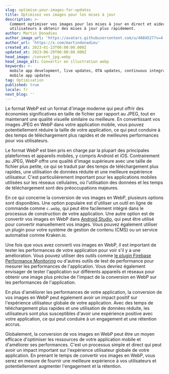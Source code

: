 ```yaml
---
slug: optimise-your-images-for-updates
title: Optimisez vos images pour les mises à jour
description: >-
  Comment optimiser vos images pour les mises à jour en direct et aider vos
  utilisateurs à obtenir des mises à jour plus rapidement.
author: Martin Donadieu
author_image_url: 'https://avatars.githubusercontent.com/u/4084527?v=4'
author_url: 'https://x.com/martindonadieu'
created_at: 2023-01-23T00:00:00.000Z
updated_at: 2023-06-29T00:00:00.000Z
head_image: /convert_jpg.webp
head_image_alt: Convertir en illustration webp
keywords: >-
  mobile app development, live updates, OTA updates, continuous integration,
  mobile app updates
tag: Optimisation
published: true
locale: fr
next_blog: ''
---
```

Le format WebP est un format d'image moderne qui peut offrir des économies significatives en taille de fichier par rapport au JPEG, tout en maintenant une qualité visuelle similaire ou meilleure. En convertissant vos images JPEG en WebP dans votre application mobile, vous pouvez potentiellement réduire la taille de votre application, ce qui peut conduire à des temps de téléchargement plus rapides et de meilleures performances pour vos utilisateurs.

Le format WebP est bien pris en charge par la plupart des principales plateformes et appareils mobiles, y compris Android et iOS. Contrairement au JPEG, WebP offre une qualité d'image supérieure avec une taille de fichier plus petite, ce qui se traduit par des temps de téléchargement plus rapides, une utilisation de données réduite et une meilleure expérience utilisateur. C'est particulièrement important pour les applications mobiles utilisées sur les réseaux cellulaires, où l'utilisation des données et les temps de téléchargement sont des préoccupations majeures.

En ce qui concerne la conversion de vos images en WebP, plusieurs options sont disponibles. Une option populaire est d'utiliser un outil en ligne de commande comme `c.webp`, qui peut être facilement intégré dans le processus de construction de votre application. Une autre option est de convertir vos images en WebP dans [Android Studio](https://sites.google.com/a/android.com/tools/tech-docs/.webp/), qui peut être utilisé pour convertir manuellement vos images. Vous pouvez également utiliser un plugin pour votre système de gestion de contenu (CMS) ou un service automatisé comme Kraken.io.

Une fois que vous avez converti vos images en WebP, il est important de tester les performances de votre application pour voir s'il y a une amélioration. Vous pouvez utiliser des outils comme [le plugin Firebase Performance Monitoring](https://github.com/capawesome-team/capacitor-firebase/tree/main/packages/performance/) ou d'autres outils de test de performance pour mesurer les performances de l'application. Vous devriez également envisager de tester l'application sur différents appareils et réseaux pour obtenir une image plus précise de l'impact de la conversion en WebP sur les performances de l'application.

En plus d'améliorer les performances de votre application, la conversion de vos images en WebP peut également avoir un impact positif sur l'expérience utilisateur globale de votre application. Avec des temps de téléchargement plus rapides et une utilisation de données réduite, les utilisateurs sont plus susceptibles d'avoir une expérience positive avec votre application, ce qui peut conduire à un engagement et une rétention accrus.

Globalement, la conversion de vos images en WebP peut être un moyen efficace d'optimiser les ressources de votre application mobile et d'améliorer ses performances. C'est un processus simple et direct qui peut avoir un impact important sur l'expérience utilisateur globale de votre application. En prenant le temps de convertir vos images en WebP, vous serez en mesure de fournir une meilleure expérience à vos utilisateurs et potentiellement augmenter l'engagement et la rétention.
